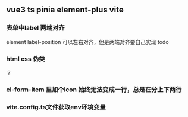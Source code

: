 
## vue3 ts pinia element-plus vite

### 表单中label 两端对齐
element label-position 可以左右对齐，但是两端对齐要自己实现
todo

### html css 伪类
？

### el-form-item 里加个icon 始终无法变成一行，总是在分上下两行

### vite.config.ts文件获取env环境变量
